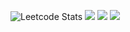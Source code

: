 ![Leetcode Stats](https://leetcard.jacoblin.cool/robertmlv)
![](https://github-profile-summary-cards.vercel.app/api/cards/profile-details?username=RobertMv&theme=github_dark)
![](https://github-profile-summary-cards.vercel.app/api/cards/most-commit-language?username=RobertMv&theme=github_dark)
![](https://github-profile-summary-cards.vercel.app/api/cards/stats?username=RobertMv&theme=github_dark)
